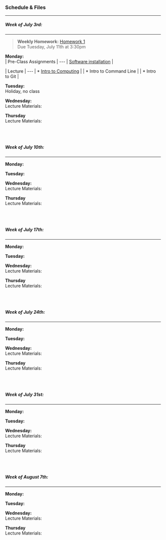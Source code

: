 ### Schedule & Files
------

##### Week of July 3rd:
------

> **Weekly Homework:** [Homework 1](empty)
> <br>
> Due Tuesday, July 11th at 3:30pm


**Monday:**
<br>
| Pre-Class Assignments |
         ---
|  [Software installation](install.md) | 

| Lecture |
    ---
| * [Intro to Computing](https://github.com/nkern/Astro_9/tree/master/lectures/01_IntroComputing) |
|    * Intro to Command Line |
|    * Intro to Git |

**Tuesday:**
<br>
Holiday, no class


**Wednesday:**
<br>
Lecture Materials:



**Thursday**
<br>
Lecture Materials:



<br><br>
##### Week of July 10th:
------

**Monday:**
<br>


**Tuesday:**
<br>



**Wednesday:**
<br>
Lecture Materials:



**Thursday**
<br>
Lecture Materials:


<br><br>
##### Week of July 17th:
------

**Monday:**
<br>


**Tuesday:**
<br>



**Wednesday:**
<br>
Lecture Materials:



**Thursday**
<br>
Lecture Materials:


<br><br>
##### Week of July 24th:
------

**Monday:**
<br>


**Tuesday:**
<br>



**Wednesday:**
<br>
Lecture Materials:



**Thursday**
<br>
Lecture Materials:


<br><br>
##### Week of July 31st:
------

**Monday:**
<br>


**Tuesday:**
<br>



**Wednesday:**
<br>
Lecture Materials:



**Thursday**
<br>
Lecture Materials:

<br><br>
##### Week of August 7th:
------

**Monday:**
<br>


**Tuesday:**
<br>



**Wednesday:**
<br>
Lecture Materials:



**Thursday**
<br>
Lecture Materials:












